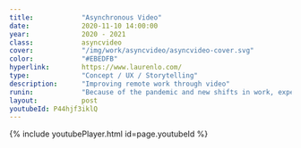 ```yaml
---
title:            "Asynchronous Video"
date:             2020-11-10 14:00:00
year:             2020 - 2021
class:            asyncvideo
cover:            "/img/work/asyncvideo/asyncvideo-cover.svg"
color:            "#EBEDFB"
hyperlink:        https://www.laurenlo.com/
type:             "Concept / UX / Storytelling"
description:      "Improving remote work through video"
runin:            "Because of the pandemic and new shifts in work, experts are estimating 25-30% of the workforce will continue to be working remotely by the end of 2021. As a result, people are working in physically separate locations or across different time zones. Real-time video and chat have helped us stay in touch but still have communication gaps. We found that preparing video with the current set of tools were difficult and time consuming, conversations around video get fragmented and cumbersome, and sometimes recording yourself just doesn't feel natural. <br></br> Our team identified opportunities and explored different solutions around tools that enable users to quickly and easily record, edit, streamline and share video presentations, video playback experiences that makes it easy to find relevant sections of a recorded meeting, and integrated asynchronous video communication features that make remote works more productive in M365. <br></br> If you are interested in learning more about our explorations, please contact me."
layout:           post
youtubeId: P44hjf3iklQ
---
```


<div class="post-content-grid">
  <div class="post-content-column column-1">
    <!-- <video controls class="post-content-screen desktop" src="https://media.githubusercontent.com/media/hello-lalo/hello-lalo.github.io/master/img/work/asyncvideo/asyncvideo-overview.mp4"></video> -->
    {% include youtubePlayer.html id=page.youtubeId %}
  </div>
</div>
